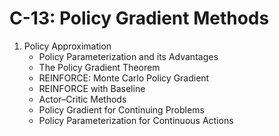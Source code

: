# C-13: Policy Gradient Methods

1. Policy Approximation
    - Policy Parameterization and its Advantages
    - The Policy Gradient Theorem
    - REINFORCE: Monte Carlo Policy Gradient
    - REINFORCE with Baseline
    - Actor–Critic Methods
    - Policy Gradient for Continuing Problems
    - Policy Parameterization for Continuous Actions
